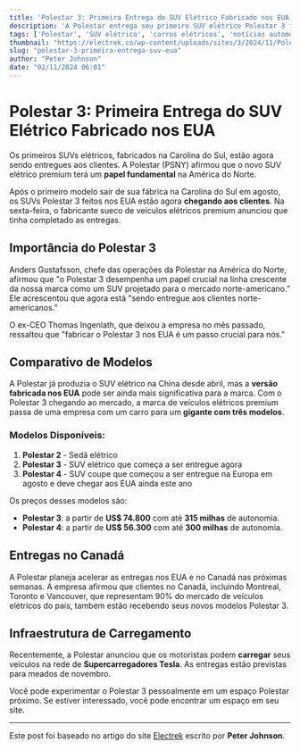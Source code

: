 ```yaml
---
title: 'Polestar 3: Primeira Entrega do SUV Elétrico Fabricado nos EUA'
description: 'A Polestar entrega seu primeiro SUV elétrico Polestar 3 feito nos EUA, marcando um passo importante para a marca.'
tags: ['Polestar', 'SUV elétrico', 'carros elétricos', 'notícias automotivas']
thumbnail: "https://electrek.co/wp-content/uploads/sites/3/2024/11/Polestar-3-delivered.jpeg?quality=82&strip=all&w=1400"
slug: "polestar-3-primeira-entrega-suv-eua"
author: "Peter Johnson"
date: "02/11/2024 06:01"
---
```


# Polestar 3: Primeira Entrega do SUV Elétrico Fabricado nos EUA

Os primeiros SUVs elétricos, fabricados na Carolina do Sul, estão agora sendo entregues aos clientes. A Polestar (PSNY) afirmou que o novo SUV elétrico premium terá um **papel fundamental** na América do Norte.

Após o primeiro modelo sair de sua fábrica na Carolina do Sul em agosto, os SUVs Polestar 3 feitos nos EUA estão agora **chegando aos clientes**. Na sexta-feira, o fabricante sueco de veículos elétricos premium anunciou que tinha completado as entregas.

## Importância do Polestar 3
Anders Gustafsson, chefe das operações da Polestar na América do Norte, afirmou que "o Polestar 3 desempenha um papel crucial na linha crescente da nossa marca como um SUV projetado para o mercado norte-americano.” Ele acrescentou que agora está "sendo entregue aos clientes norte-americanos."

O ex-CEO Thomas Ingenlath, que deixou a empresa no mês passado, ressaltou que "fabricar o Polestar 3 nos EUA é um passo crucial para nós."

## Comparativo de Modelos
A Polestar já produzia o SUV elétrico na China desde abril, mas a **versão fabricada nos EUA** pode ser ainda mais significativa para a marca. Com o Polestar 3 chegando ao mercado, a marca de veículos elétricos premium passa de uma empresa com um carro para um **gigante com três modelos**.

### Modelos Disponíveis:
1. **Polestar 2** - Sedã elétrico
2. **Polestar 3** - SUV elétrico que começa a ser entregue agora
3. **Polestar 4** - SUV coupe que começou a ser entregue na Europa em agosto e deve chegar aos EUA ainda este ano

Os preços desses modelos são:
- **Polestar 3**: a partir de **US$ 74.800** com até **315 milhas** de autonomia.
- **Polestar 4**: a partir de **US$ 56.300** com até **300 milhas** de autonomia.

## Entregas no Canadá
A Polestar planeja acelerar as entregas nos EUA e no Canadá nas próximas semanas. A empresa afirmou que clientes no Canadá, incluindo Montreal, Toronto e Vancouver, que representam 90% do mercado de veículos elétricos do país, também estão recebendo seus novos modelos Polestar 3.

## Infraestrutura de Carregamento
Recentemente, a Polestar anunciou que os motoristas podem **carregar** seus veículos na rede de **Supercarregadores Tesla**. As entregas estão previstas para meados de novembro.

Você pode experimentar o Polestar 3 pessoalmente em um espaço Polestar próximo. Se estiver interessado, você pode encontrar um espaço em seu site.

---
Este post foi baseado no artigo do site [Electrek](https://electrek.co/2024/11/01/polestar-psny-just-delivered-first-us-made-polestar-3-suv/) escrito por **Peter Johnson**.